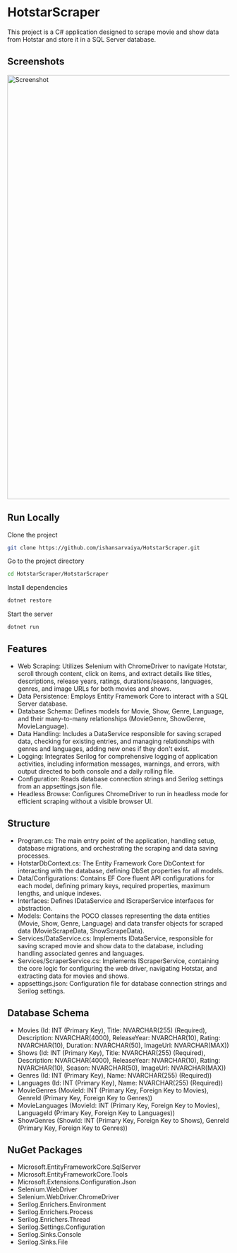 
# HotstarScraper

This project is a C# application designed to scrape movie and show data from Hotstar and store it in a SQL Server database.

## Screenshots
<img width="960" alt="Screenshot" src="https://github.com/user-attachments/assets/40dd38ad-e996-4f16-a685-520cc5d4b8d1" />


## Run Locally

Clone the project

```bash
git clone https://github.com/ishansarvaiya/HotstarScraper.git
```

Go to the project directory

```bash
cd HotstarScraper/HotstarScraper
```

Install dependencies

```bash
dotnet restore
```

Start the server

```bash
dotnet run
```


## Features

- Web Scraping: Utilizes Selenium with ChromeDriver to navigate Hotstar, scroll through content, click on items, and extract details like titles, descriptions, release years, ratings, durations/seasons, languages, genres, and image URLs for both movies and shows.
- Data Persistence: Employs Entity Framework Core to interact with a SQL Server database.
- Database Schema: Defines models for Movie, Show, Genre, Language, and their many-to-many relationships (MovieGenre, ShowGenre, MovieLanguage).
- Data Handling: Includes a DataService responsible for saving scraped data, checking for existing entries, and managing relationships with genres and languages, adding new ones if they don't exist.
- Logging: Integrates Serilog for comprehensive logging of application activities, including information messages, warnings, and errors, with output directed to both console and a daily rolling file.
- Configuration: Reads database connection strings and Serilog settings from an appsettings.json file.
- Headless Browse: Configures ChromeDriver to run in headless mode for efficient scraping without a visible browser UI.
## Structure

- Program.cs: The main entry point of the application, handling setup, database migrations, and orchestrating the scraping and data saving processes.
- HotstarDbContext.cs: The Entity Framework Core DbContext for interacting with the database, defining DbSet properties for all models.
- Data/Configurations: Contains EF Core fluent API configurations for each model, defining primary keys, required properties, maximum lengths, and unique indexes.
- Interfaces: Defines IDataService and IScraperService interfaces for abstraction.
- Models: Contains the POCO classes representing the data entities (Movie, Show, Genre, Language) and data transfer objects for scraped data (MovieScrapeData, ShowScrapeData).
- Services/DataService.cs: Implements IDataService, responsible for saving scraped movie and show data to the database, including handling associated genres and languages.
- Services/ScraperService.cs: Implements IScraperService, containing the core logic for configuring the web driver, navigating Hotstar, and extracting data for movies and shows.
- appsettings.json: Configuration file for database connection strings and Serilog settings.
## Database Schema

- Movies (Id: INT (Primary Key), Title: NVARCHAR(255) (Required), Description: NVARCHAR(4000), ReleaseYear: NVARCHAR(10), Rating: NVARCHAR(10), Duration: NVARCHAR(50), ImageUrl: NVARCHAR(MAX))
- Shows (Id: INT (Primary Key), Title: NVARCHAR(255) (Required), Description: NVARCHAR(4000), ReleaseYear: NVARCHAR(10), Rating: NVARCHAR(10), Season: NVARCHAR(50), ImageUrl: NVARCHAR(MAX))
- Genres (Id: INT (Primary Key), Name: NVARCHAR(255) (Required))
- Languages (Id: INT (Primary Key), Name: NVARCHAR(255) (Required))
- MovieGenres (MovieId: INT (Primary Key, Foreign Key to Movies), GenreId (Primary Key, Foreign Key to Genres))
- MovieLanguages (MovieId: INT (Primary Key, Foreign Key to Movies), LanguageId (Primary Key, Foreign Key to Languages))
- ShowGenres (ShowId: INT (Primary Key, Foreign Key to Shows), GenreId (Primary Key, Foreign Key to Genres))
## NuGet Packages

- Microsoft.EntityFrameworkCore.SqlServer
- Microsoft.EntityFrameworkCore.Tools
- Microsoft.Extensions.Configuration.Json
- Selenium.WebDriver
- Selenium.WebDriver.ChromeDriver
- Serilog.Enrichers.Environment
- Serilog.Enrichers.Process
- Serilog.Enrichers.Thread
- Serilog.Settings.Configuration
- Serilog.Sinks.Console
- Serilog.Sinks.File
